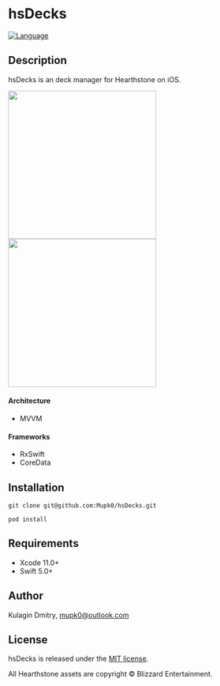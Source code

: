 # hsDecks
[![Language](https://img.shields.io/badge/language-Swift%205.0-orange.svg)](https://swift.org)

## Description
hsDecks is an deck manager for Hearthstone on iOS.

<img src="https://i.ibb.co/7Ysdzdv/Simulator-Screen-Shot-i-Phone-11-Pro-Max-2020-08-04-at-09-29-59.png" width="300">

<img src="https://i.ibb.co/bFRfsxJ/Simulator-Screen-Shot-i-Phone-11-Pro-Max-2020-08-04-at-09-30-21.png" width="300">

#### Architecture
- MVVM

#### Frameworks
- RxSwift
- CoreData

## Installation

```
git clone git@github.com:Mupk0/hsDecks.git

pod install
```

## Requirements

- Xcode 11.0+
- Swift 5.0+

## Author

Kulagin Dmitry, mupk0@outlook.com

## License

hsDecks is released under the [MIT license](https://github.com/Mupk0/hsDecks/tree/dev/LICENSE).

All Hearthstone assets are copyright © Blizzard Entertainment.
